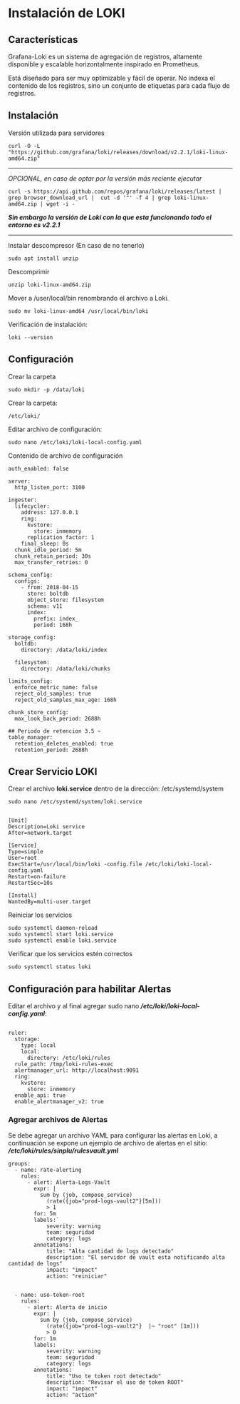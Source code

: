 # Instalación de LOKI

## Características
Grafana-Loki es un sistema de agregación de registros, altamente disponible y escalable horizontalmente inspirado en Prometheus.

 Está diseñado para ser muy optimizable y fácil de operar. No indexa el contenido de los registros, sino un conjunto de etiquetas para cada flujo de registros.

## Instalación

Versión utilizada para servidores
```
curl -O -L "https://github.com/grafana/loki/releases/download/v2.2.1/loki-linux-amd64.zip"

```
-------------

*OPCIONAL, en caso de optar por la versión más reciente ejecutar*
```
curl -s https://api.github.com/repos/grafana/loki/releases/latest | grep browser_download_url |  cut -d '"' -f 4 | grep loki-linux-amd64.zip | wget -i -
```
***Sin embargo la versión de Loki con la que esta funcionando todo el entorno es v2.2.1***

-------------
Instalar descompresor (En caso de no tenerlo)
```
sudo apt install unzip
```
Descomprimir
```
unzip loki-linux-amd64.zip
```
Mover a /user/local/bin  renombrando el archivo a Loki.

```
sudo mv loki-linux-amd64 /usr/local/bin/loki
```
Verificación de instalación:
```
loki --version
```
## Configuración
Crear la carpeta
```
sudo mkdir -p /data/loki
```

Crear la carpeta:
```
/etc/loki/
```

Editar archivo de configuración:
```
sudo nano /etc/loki/loki-local-config.yaml
```
Contenido de archivo de configuración

```
auth_enabled: false

server:
  http_listen_port: 3100

ingester:
  lifecycler:
    address: 127.0.0.1
    ring:
      kvstore:
        store: inmemory
      replication_factor: 1
    final_sleep: 0s
  chunk_idle_period: 5m
  chunk_retain_period: 30s
  max_transfer_retries: 0

schema_config:
  configs:
    - from: 2018-04-15
      store: boltdb
      object_store: filesystem
      schema: v11
      index:
        prefix: index_
        period: 168h

storage_config:
  boltdb:
    directory: /data/loki/index

  filesystem:
    directory: /data/loki/chunks

limits_config:
  enforce_metric_name: false
  reject_old_samples: true
  reject_old_samples_max_age: 168h

chunk_store_config:
  max_look_back_period: 2688h

## Periodo de retencion 3.5 ~
table_manager:
  retention_deletes_enabled: true
  retention_period: 2688h
```
## Crear Servicio LOKI


Crear el archivo **loki.service** dentro de la dirección: /etc/systemd/system

```
sudo nano /etc/systemd/system/loki.service
```

```

[Unit]
Description=Loki service
After=network.target

[Service]
Type=simple
User=root
ExecStart=/usr/local/bin/loki -config.file /etc/loki/loki-local-config.yaml
Restart=on-failure
RestartSec=10s

[Install]
WantedBy=multi-user.target
```
Reiniciar los servicios

```
sudo systemctl daemon-reload
sudo systemctl start loki.service
sudo systemctl enable loki.service
```
Verificar que los servicios estén correctos
```
sudo systemctl status loki
```

## Configuración para habilitar Alertas

Editar el archivo y al final agregar sudo nano ***/etc/loki/loki-local-config.yaml***:

```

ruler:
  storage:
    type: local
    local:
      directory: /etc/loki/rules
  rule_path: /tmp/loki-rules-exec
  alertmanager_url: http://localhost:9091
  ring:
    kvstore:
      store: inmemory
  enable_api: true
  enable_alertmanager_v2: true

```

### Agregar archivos de Alertas

Se debe agregar un archivo YAML para configurar las alertas en Loki, a continuación se expone un ejemplo de archivo de alertas en el sitio: ***/etc/loki/rules/sinplu/rulesvault.yml***
```
groups:
  - name: rate-alerting
    rules:
      - alert: Alerta-Logs-Vault
        expr: |
          sum by (job, compose_service)
            (rate({job="prod-logs-vault2"}[5m]))
            > 1
        for: 5m
        labels:`
            severity: warning
            team: seguridad
            category: logs
        annotations:
            title: "Alta cantidad de logs detectado"
            description: "El servidor de vault esta notificando alta cantidad de logs"
            impact: "impact"
            action: "reiniciar"


  - name: uso-token-root
    rules:
      - alert: Alerta de inicio
        expr: |
          sum by (job, compose_service)
            (rate({job="prod-logs-vault2"}  |~ "root" [1m]))
            > 0
        for: 1m
        labels:
            severity: warning
            team: seguridad
            category: logs
        annotations:
            title: "Uso te token root detectado"
            description: "Revisar el uso de token ROOT"
            impact: "impact"
            action: "action"


```
